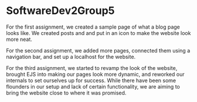 # SoftwareDev2Group5
For the first assignment, we created a sample page
of what a blog page looks like. We created posts and
and put in an icon to make the website look more neat.

For the second assignment, we added more pages, connected
them using a navigation bar, and set up a localhost for the 
website.

For the third assignment, we started to revamp the look of the website, brought EJS into making our pages look more dynamic, and reworked our internals to set ourselves up for success.  While there have been some flounders in our setup and lack of certain functionality, we are aiming to bring the website close to where it was promised.